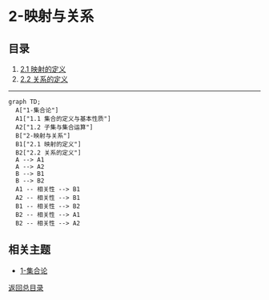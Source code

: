 # 2-映射与关系

## 目录

1. [2.1 映射的定义](./2.1-映射的定义.md)
2. [2.2 关系的定义](./2.2-关系的定义.md)

---

```mermaid
graph TD;
  A["1-集合论"]
  A1["1.1 集合的定义与基本性质"]
  A2["1.2 子集与集合运算"]
  B["2-映射与关系"]
  B1["2.1 映射的定义"]
  B2["2.2 关系的定义"]
  A --> A1
  A --> A2
  B --> B1
  B --> B2
  A1 -- 相关性 --> B1
  A2 -- 相关性 --> B1
  B1 -- 相关性 --> B2
  B2 -- 相关性 --> A1
  B2 -- 相关性 --> A2
```

## 相关主题

- [1-集合论](../1-集合论/README.md)

[返回总目录](../README.md)
